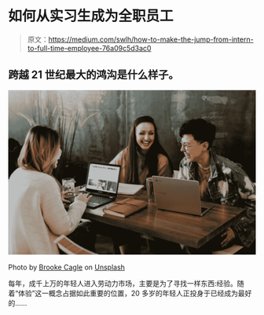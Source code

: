 # 如何从实习生成为全职员工

> 原文：<https://medium.com/swlh/how-to-make-the-jump-from-intern-to-full-time-employee-76a09c5d3ac0>

## 跨越 21 世纪最大的鸿沟是什么样子。

![](img/f639f6ed367ad4db42096277298351be.png)

Photo by [Brooke Cagle](https://unsplash.com/@brookecagle?utm_source=medium&utm_medium=referral) on [Unsplash](https://unsplash.com?utm_source=medium&utm_medium=referral)

每年，成千上万的年轻人进入劳动力市场，主要是为了寻找一样东西:经验。随着“体验”这一概念占据如此重要的位置，20 多岁的年轻人正投身于已经成为最好的……